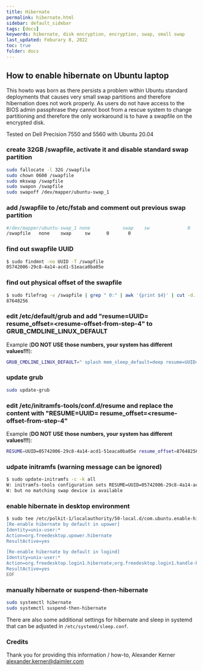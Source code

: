 ```yaml
---
title: Hibernate
permalink: hibernate.html
sidebar: default_sidebar
tags: [docs]
keywords: hibernate, disk encryption, encryption, swap, small swap
last_updated: Feburary 8, 2022
toc: true
folder: docs
---
```


## How to enable hibernate on Ubuntu laptop

This howto was born as there persists a problem within Ubuntu standard deployments that causes very small
swap partitions and therefore hibernation does not work properly. As users do not have access to the BIOS
admin passphrase they cannot boot from a rescue system to change partitioning and therefore the only
workaround is to have a swapfile on the encrypted disk.

Tested on Dell Precision 7550 and 5560 with Ubuntu 20.04

### create 32GB /swapfile, activate it and disable standard swap partition

```bash
sudo fallocate -l 32G /swapfile
sudo chown 0600 /swapfile
sudo mkswap /swapfile
sudo swapon /swapfile
sudo swapoff /dev/mapper/ubuntu-swap_1
```

### add /swapfile to /etc/fstab and comment out previous swap partition

```bash
#/dev/mapper/ubuntu-swap_1 none            swap    sw              0       0
/swapfile   none    swap     sw      0       0
```

### find out swapfile UUID

```bash
$ sudo findmnt -no UUID -T /swapfile
05742006-29c8-4a14-acd1-51eaca0ba05e
```

### find out physical offset of the swapfile

```bash
$ sudo filefrag -v /swapfile | grep " 0:" | awk '{print $4}' | cut -d. -f1
87648256
```

### edit /etc/default/grub and add "resume=UUID=<UUID-from-step-3> resume_offset=<resume-offset-from-step-4" to GRUB_CMDLINE_LINUX_DEFAULT

Example (**DO NOT USE those numbers, your system has different values!!!**):

```bash
GRUB_CMDLINE_LINUX_DEFAULT=" splash mem_sleep_default=deep resume=UUID=05742006-29c8-4a14-acd1-51eaca0ba05e resume_offset=87648256"
```

### update grub

```bash
sudo update-grub
```

### edit /etc/initramfs-tools/conf.d/resume and replace the content with "RESUME=UUID=<UUID-from-step-3> resume_offset=<resume-offset-from-step-4"

Example (**DO NOT USE those numbers, your system has different values!!!**):

```bash
RESUME=UUID=05742006-29c8-4a14-acd1-51eaca0ba05e resume_offset=87648256
```

### udpate initramfs (warning message can be ignored)

```bash
$ sudo update-initramfs -c -k all
W: initramfs-tools configuration sets RESUME=UUID=05742006-29c8-4a14-acd1-51eaca0ba05e
W: but no matching swap device is available
```

### enable hibernate in desktop environment

```bash
$ sudo tee /etc/polkit-1/localauthority/50-local.d/com.ubuntu.enable-hibernate.pkla >/dev/null << EOF
[Re-enable hibernate by default in upower]
Identity=unix-user:*
Action=org.freedesktop.upower.hibernate
ResultActive=yes

[Re-enable hibernate by default in logind]
Identity=unix-user:*
Action=org.freedesktop.login1.hibernate;org.freedesktop.login1.handle-hibernate-key;org.freedesktop.login1;org.freedesktop.login1.hibernate-multiple-sessions;org.freedesktop.login1.hibernate-ignore-inhibit
ResultActive=yes
EOF
```

### manually hibernate or suspend-then-hibernate

```bash
sudo systemctl hibernate
sudo systemctl suspend-then-hibernate
```

There are also some additional settings for hibernate and sleep in systemd that can be adjusted in `/etc/systemd/sleep.conf`.

### Credits

Thank you for providing this information / how-to, Alexander Kerner <alexander.kerner@daimler.com>
